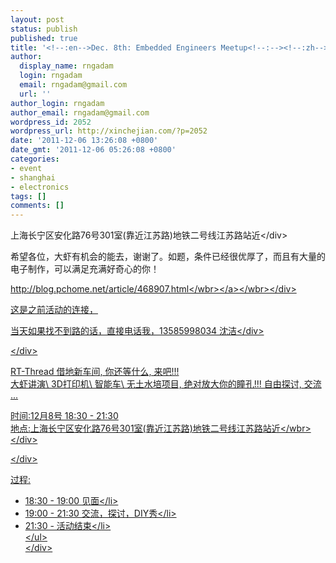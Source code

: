 ```yaml
---
layout: post
status: publish
published: true
title: '<!--:en-->Dec. 8th: Embedded Engineers Meetup<!--:--><!--:zh-->12月8日: 嵌入式工程师上海线下聚会<!--:-->'
author:
  display_name: rngadam
  login: rngadam
  email: rngadam@gmail.com
  url: ''
author_login: rngadam
author_email: rngadam@gmail.com
wordpress_id: 2052
wordpress_url: http://xinchejian.com/?p=2052
date: '2011-12-06 13:26:08 +0800'
date_gmt: '2011-12-06 05:26:08 +0800'
categories:
- event
- shanghai
- electronics
tags: []
comments: []
---
```

<p><!--:zh-->
<div>上海长宁区安化路76号301室(靠近江苏路)地铁二号线江苏路站近<&#47;div></p>
<div>希望各位，大虾有机会的能去，谢谢了。如题，条件已经很优厚了，<wbr>而且有大量的电子制作，可以满足充满好奇心的你！</p>
<p><a href="http:&#47;&#47;blog.pchome.net&#47;article&#47;468907.html" target="_blank">http:&#47;&#47;blog.pchome.net&#47;<wbr>article&#47;468907.html<&#47;wbr><&#47;a><&#47;wbr><&#47;div></p>
<div>
这是之前活动的连接，</p>
<p>当天如果找不到路的话，直接电话我，13585998034 沈洁<&#47;div></p>
<div><&#47;div></p>
<div>RT-Thread 借地新车间, 你还等什么, 来吧!!!<br />
大虾讲演\ 3D打印机\ 智能车\ 无土水培项目, 绝对放大你的瞳孔!!! 自由探讨, 交流 ...</p>
<p>时间:12月8号 18:30 - 21:30<br />
地点:上海长宁区安化路76号301室(靠近江苏路)<wbr>地铁二号线江苏路站近<&#47;wbr><&#47;div></p>
<div><&#47;div></p>
<div>过程:</p>
<ul>
<li>18:30 - 19:00 见面<&#47;li>
<li>19:00 - 21:30 交流，探讨，DIY秀<&#47;li>
<li>21:30 - 活动结束<&#47;li><br />
<&#47;ul><br />
<&#47;div><!--:--></p>
